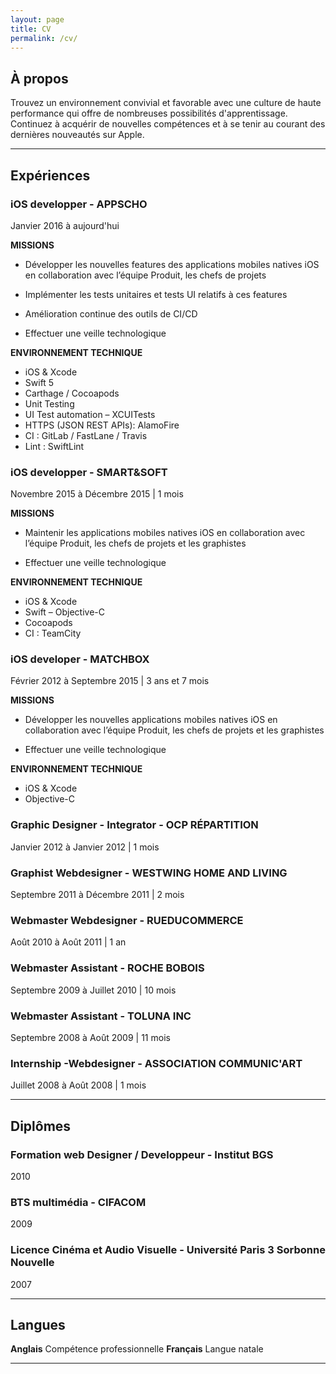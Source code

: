 ```yaml
---
layout: page
title: CV
permalink: /cv/
---
```


## À propos

Trouvez un environnement convivial et favorable avec une culture de haute performance qui offre de nombreuses possibilités d'apprentissage. 
Continuez à acquérir de nouvelles compétences et à se tenir au courant des dernières nouveautés sur Apple.

***

## Expériences

### **iOS developper** - APPSCHO

Janvier 2016 à aujourd'hui

**MISSIONS**

- Développer les nouvelles features des applications mobiles natives iOS en collaboration avec l’équipe Produit, les chefs de projets

- Implémenter les tests unitaires et tests UI relatifs à ces features
- Amélioration continue des outils de CI/CD
- Effectuer une veille technologique

**ENVIRONNEMENT TECHNIQUE**

- iOS & Xcode
- Swift 5
- Carthage / Cocoapods
- Unit Testing
- UI Test automation – XCUITests
- HTTPS (JSON REST APIs): AlamoFire
- CI : GitLab / FastLane / Travis
- Lint : SwiftLint

### **iOS developper** - SMART&SOFT

Novembre 2015 à Décembre 2015 | 1 mois

**MISSIONS**

- Maintenir les applications mobiles natives iOS en collaboration avec l’équipe Produit, les chefs de projets et les graphistes

- Effectuer une veille technologique

**ENVIRONNEMENT TECHNIQUE**

- iOS & Xcode
- Swift – Objective-C
- Cocoapods
- CI : TeamCity



### **iOS developer** - MATCHBOX

Février 2012 à Septembre 2015 | 3 ans et 7 mois

**MISSIONS**

- Développer les nouvelles applications mobiles natives iOS en collaboration avec l’équipe Produit, les chefs de projets et les graphistes

- Effectuer une veille technologique

**ENVIRONNEMENT TECHNIQUE**

- iOS & Xcode
- Objective-C



### **Graphic Designer - Integrator** - OCP RÉPARTITION

Janvier 2012 à Janvier 2012 | 1 mois



### **Graphist Webdesigner** - WESTWING HOME AND LIVING

Septembre 2011 à Décembre 2011 | 2 mois



### **Webmaster Webdesigner** - RUEDUCOMMERCE

Août 2010 à Août 2011 | 1 an



### **Webmaster Assistant** - ROCHE BOBOIS

Septembre 2009 à Juillet 2010 | 10 mois



### **Webmaster Assistant** - TOLUNA INC

Septembre 2008 à Août 2009 | 11 mois



### **Internship -Webdesigner** - ASSOCIATION COMMUNIC'ART

Juillet 2008 à Août 2008 | 1 mois

***

## Diplômes

### **Formation web Designer / Developpeur** - Institut BGS

2010

### **BTS multimédia** - CIFACOM

2009

### **Licence Cinéma et Audio Visuelle** - Université Paris 3 Sorbonne Nouvelle

2007

***

## Langues

**Anglais** Compétence professionnelle
**Français** Langue natale

***



